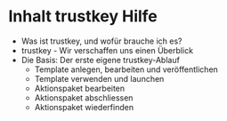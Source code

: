 
# Inhalt trustkey Hilfe

- Was ist trustkey, und wofür brauche ich es?
- trustkey - Wir verschaffen uns einen Überblick
- Die Basis: Der erste eigene trustkey-Ablauf
  - Template anlegen, bearbeiten und veröffentlichen
  - Template verwenden und launchen
  - Aktionspaket bearbeiten
  - Aktionspaket abschliessen
  - Aktionspaket wiederfinden
